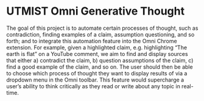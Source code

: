 # UTMIST Omni Generative Thought

The goal of this project is to automate certain processes of thought, such as contradiction, finding examples of a claim, assumption questioning, and so forth; and to integrate this automation feature into the Omni Chrome extension. For example, given a highlighted claim, e.g. highlighting “The earth is flat” on a YouTube comment, we aim to find and display sources that either a) contradict the claim, b) question assumptions of the claim, c) find a good example of the claim, and so on. The user should then be able to choose which process of thought they want to display results of via a dropdown menu in the Omni toolbar. This feature would supercharge a user’s ability to think critically as they read or write about any topic in real-time. 
